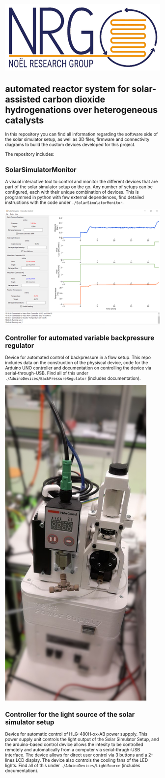 ![nrg logo](https://github.com/Noel-Research-Group/automation-for-solar-assisted-carbon-dioxide-hydrogenations/raw/master/imgs/NRG-Logo.png)

# automated reactor system for solar-assisted carbon dioxide hydrogenations over heterogeneous catalysts

In this repository you can find all information regarding the software side of the solar simulator setup, as well as 3D files, firmware and connectivity diagrams to build the custom devices developed for this project.

The repository includes:

## SolarSimulatorMonitor

A visual interactive tool to control and monitor the different devices that are part of the solar simulator setup on the go.
Any number of setups can be configured, each with their unique combination of devices.
This is programmed in python with few external dependences, find detailed instructions with the code under `./SolarSimulatorMonitor`.

![screenshot of solar simulator monitor](https://github.com/Noel-Research-Group/automation-for-solar-assisted-carbon-dioxide-hydrogenations/raw/master/imgs/monitor.png)

## Controller for automated variable backpressure regulator

Device for automated control of backpressure in a flow setup.
This repo includes data on the construction of the physiscal device, code for the Arduino UNO controller
and documentation on controlling the device via serial-through-USB.
Find all of this under `./AduinoDevices/BackPressureRegulator` (includes documentation).

![screenshot of solar simulator monitor](https://github.com/Noel-Research-Group/automation-for-solar-assisted-carbon-dioxide-hydrogenations/raw/master/imgs/vbpr.jpeg)

## Controller for the light source of the solar simulator setup

Device for automatic control of HLG-480H-xx-AB power suppply. This power supply unit controls the light output of the Solar Simulator Setup, and the arduino-based control device allows the intesity to be controlled remotely and automatically from a computer via serial-thrugh-USB interface.
The device allows for direct user control via 3 buttons and a 2-lines LCD display.
The device also controls the cooling fans of the LED lights.
Find all of this under `./AduinoDevices/LightSource` (includes documentation).